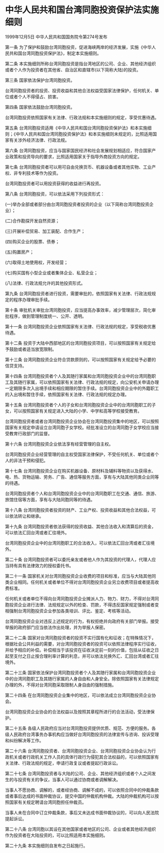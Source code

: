# 中华人民共和国台湾同胞投资保护法实施细则

1999年12月5日 中华人民共和国国务院令第274号发布　

<!-- INFO END -->

第一条 为了保护和鼓励台湾同胞投资，促进海峡两岸的经济发展，实施《中华人民共和国台湾同胞投资保护法》，制定本实施细则。

第二条 本实施细则所称台湾同胞投资是指台湾地区的公司、企业、其他经济组织或者个人作为投资者在其他省、自治区和直辖市(以下简称大陆)的投资。

第三条 国家依法保护台湾同胞投资。

台湾同胞投资者的投资、投资收益和其他合法权益受国家法律保护，任何机关、单位或者个人不得侵占、损害。

第四条 国家依法鼓励台湾同胞投资。

台湾同胞投资依照国家有关法律、行政法规和本实施细则的规定，享受优惠待遇。

第五条 台湾同胞投资适用《中华人民共和国台湾同胞投资保护法》和本实施细则；《中华人民共和国台湾同胞投资保护法》和本实施细则未规定的，比照适用国家有关涉外经济法律、行政法规。

第六条 台湾同胞投资，应当与国家国民经济和社会发展规划相适应，符合国家产业政策和投资导向的要求，比照适用国家关于指导外商投资方向的规定。

第七条 台湾同胞投资者可以用可自由兑换货币、机器设备或者其他实物、工业产权、非专利技术等作为投资。

台湾同胞投资者可以用投资获得的收益进行再投资。

第八条 台湾同胞投资，可以依法采用下列投资形式：

(一)举办全部或者部分由台湾同胞投资者投资的企业（以下简称台湾同胞投资企业）；

(二)合作勘探开发自然资源；

(三)开展补偿贸易、加工装配、合作生产；

(四)购买企业的股票、债券；

(五)购置房产；

(六)取得土地使用权，开发经营；

(七)购买国有小型企业或者集体企业、私营企业；

(八)法律、行政法规允许的其他投资形式。

第九条 台湾同胞投资者进行投资，需要审批的，依照国家有关法律、行政法规规定的程序办理审批手续。

第十条 审批机关审批台湾同胞投资，应当提高办事效率，减少管理层次，简化审批程序，做到管理制度统一、公开、透明。

第十一条 台湾同胞投资企业依照国家有关法律、行政法规的规定，享受税收优惠待遇。

第十二条 投资于大陆中西部地区的台湾同胞投资项目，可以按照国家有关规定给予鼓励或者适当放宽限制。

第十三条 台湾同胞投资企业符合贷款原则的，可以按照国家有关规定给予必要的信贷支持。

第十四条 台湾同胞投资者个人及其随行家属和台湾同胞投资企业中的台湾同胞职工及其随行家属，可以依照国家有关法律、行政法规的规定，向公安机关申请办理一定期限多次入出境手续和相应期限的暂住手续。台湾同胞投资企业中的外籍职工的入出境和暂住手续，依照国家有关法律、行政法规的规定办理。

第十五条 台湾同胞投资者个人的子女和台湾同胞投资企业中的台湾同胞职工的子女，可以按照国家有关规定进入大陆的小学、中学和高等学校接受教育。

台湾同胞投资者或者台湾同胞投资企业协会在台湾同胞投资集中的地区，可以按照国家有关规定申请设立台湾同胞子女学校。经批准设立的台湾同胞子女学校应当接受教育行政部门的监督。

第十六条 台湾同胞投资企业依法享有经营管理的自主权。

台湾同胞投资企业经营管理的自主权受国家法律保护，不受任何机关、单位或者个人的非法干预和侵犯。

第十七条 台湾同胞投资企业在购买机器设备、原材料及辅料等物资以及获得水、电、热、货物运输、劳务、广告、通信等服务方面，享有与大陆其他同类企业同等的待遇。

台湾同胞投资者个人和台湾同胞投资企业中的台湾同胞职工在交通、通信、旅游、旅馆住宿等方面，享有与大陆同胞同等的待遇。

第十八条 台湾同胞投资者投资的财产、工业产权、投资收益和其他合法权益，可以依法转让和继承。

第十九条 台湾同胞投资者依法获得的投资收益、其他合法收入和清算后的资金，可以依法汇回台湾或者汇往境外。

台湾同胞投资企业中的台湾同胞职工的合法收入，可以依法汇回台湾或者汇往境外。

第二十条 台湾同胞投资者可以委托亲友或者他人作为其投资的代理人，代理人应当持有具有法律效力的授权委托书。

第二十一条 国家机关对台湾同胞投资企业收费的项目和标准，应当与大陆其他同类企业相同。任何机关或者单位不得对台湾同胞投资企业另立收费项目或者提高收费标准。

任何机关或者单位不得向台湾同胞投资企业摊派人力、物力、财力，不得对台湾同胞投资企业进行法律、法规规定以外的检查、罚款，不得违反国家规定强制或者变相强制台湾同胞投资企业参加各类培训、评比、鉴定、考核等活动。

台湾同胞投资企业对违反上述规定的行为，有权拒绝并向政府有关部门举报。接受举报的政府部门应当依法作出处理，并为举报人保密。

第二十二条 国家对台湾同胞投资者的投资不实行国有化和征收；在特殊情况下，根据社会公共利益的需要，对台湾同胞投资者的投资可以依照法律程序实行征收，并给予相应的补偿。补偿相当于该投资在征收决定前一刻的价值，包括从征收之日起至支付之日止按合理利率计算的利息，并可以依法兑换外汇、汇回台湾或者汇往境外。

第二十三条 国家依法保护台湾同胞投资者个人及其随行家属和台湾同胞投资企业中的台湾同胞职工及其随行家属的人身自由和人身安全。除依照国家有关法律规定办理的外，不得对台湾同胞采取限制人身自由的强制措施。

第二十四条 在台湾同胞投资企业集中的地区，可以依法成立台湾同胞投资企业协会。

台湾同胞投资企业协会的合法权益以及按照其章程所进行的合法活动，受法律保护。

第二十五条 各级人民政府应当对台湾同胞投资提供优质、规范、方便的服务。各级人民政府台湾事务办事机构应当做好台湾同胞投资的法律宣传与咨询、投诉受理和纠纷解决等工作。

第二十六条 台湾同胞投资者、台湾同胞投资企业、台湾同胞投资企业协会认为行政机关或者行政机关工作人员的具体行政行为侵犯其合法权益的，可以依照国家有关法律、行政法规的规定，申请行政复议或者提起行政诉讼。

第二十七条 台湾同胞投资者与大陆的公司、企业、其他经济组织或者个人之间发生的与投资有关的争议，当事人可以通过协商或者调解解决。

当事人不愿协商、调解的，或者经协商、调解不成的，可以依照合同中的仲裁条款或者事后达成的书面仲裁协议，提交中国的仲裁机构仲裁。大陆的仲裁机构可以按照国家有关规定聘请台湾同胞担任仲裁员。

当事人未在合同中订立仲裁条款，事后又未达成书面仲裁协议的，可以向人民法院提起诉讼。

第二十八条 台湾同胞以其设在其他国家或者地区的公司、企业或者其他经济组织作为投资者在大陆投资的，可以比照适用本实施细则。

第二十九条 本实施细则自发布之日起施行。